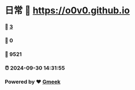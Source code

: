 # 日常 :link: https://o0v0.github.io 
### :page_facing_up: [3](https://o0v0.github.io/tag.html) 
### :speech_balloon: 0 
### :hibiscus: 9521 
### :alarm_clock: 2024-09-30 14:31:55 
### Powered by :heart: [Gmeek](https://github.com/Meekdai/Gmeek)
